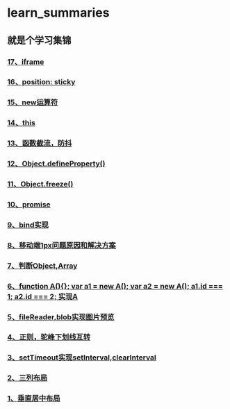 # learn_summaries

## 就是个学习集锦
### [17、iframe](https://github.com/zhangyanan0525/learn_summaries/issues/17)
### [16、position: sticky](https://github.com/zhangyanan0525/learn_summaries/issues/16)
### [15、new运算符](https://github.com/zhangyanan0525/learn_summaries/issues/15)
### [14、this](https://github.com/zhangyanan0525/learn_summaries/issues/14)
### [13、函数截流，防抖](https://github.com/zhangyanan0525/learn_summaries/issues/13)
### [12、Object.defineProperty()](https://github.com/zhangyanan0525/learn_summaries/issues/12)
### [11、Object.freeze()](https://github.com/zhangyanan0525/learn_summaries/issues/11)
### [10、promise](https://github.com/zhangyanan0525/learn_summaries/issues/10)
### [9、bind实现](https://github.com/zhangyanan0525/learn_summaries/issues/9)
### [8、移动端1px问题原因和解决方案](https://github.com/zhangyanan0525/learn_summaries/issues/8)
### [7、判断Object,Array](https://github.com/zhangyanan0525/learn_summaries/issues/7)
### [6、function A(){}; var a1 = new A(); var a2 = new A(); a1.id === 1; a2.id === 2; 实现A](https://github.com/zhangyanan0525/learn_summaries/issues/6)
### [5、fileReader,blob实现图片预览](https://github.com/zhangyanan0525/learn_summaries/issues/5)
### [4、正则，驼峰下划线互转](https://github.com/zhangyanan0525/learn_summaries/issues/4)
### [3、setTimeout实现setInterval,clearInterval](https://github.com/zhangyanan0525/learn_summaries/issues/3)
### [2、三列布局](https://github.com/zhangyanan0525/learn_summaries/issues/2)
### [1、垂直居中布局](https://github.com/zhangyanan0525/learn_summaries/issues/1)
